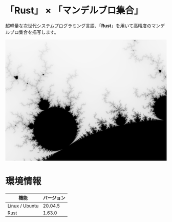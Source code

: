 # 「Rust」 × 「マンデルブロ集合」

超軽量な次世代システムプログラミング言語、「**Rust**」を用いて高精度のマンデルブロ集合を描写します。  

![マンデルブロ集合サンプル](output/0000.png)


# 環境情報

| 機能 | バージョン |
| ---- | ---- |
| Linux / Ubuntu | 20.04.5 |
| Rust | 1.63.0 |



